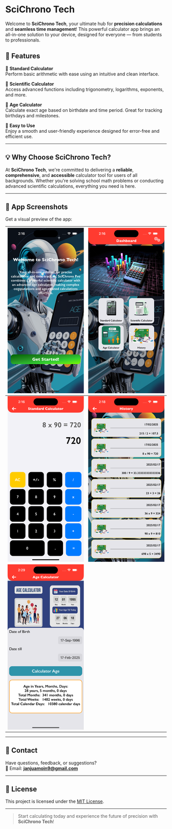 # SciChrono Tech

Welcome to **SciChrono Tech**, your ultimate hub for **precision calculations** and **seamless time management**! This powerful calculator app brings an all-in-one solution to your device, designed for everyone — from students to professionals.

## 🚀 Features

🔹 **Standard Calculator**  
Perform basic arithmetic with ease using an intuitive and clean interface.

🔹 **Scientific Calculator**  
Access advanced functions including trigonometry, logarithms, exponents, and more.

🔹 **Age Calculator**  
Calculate exact age based on birthdate and time period. Great for tracking birthdays and milestones.

🔹 **Easy to Use**  
Enjoy a smooth and user-friendly experience designed for error-free and efficient use.

---

## 💡 Why Choose SciChrono Tech?

At **SciChrono Tech**, we're committed to delivering a **reliable**, **comprehensive**, and **accessible** calculator tool for users of all backgrounds. Whether you're solving school math problems or conducting advanced scientific calculations, everything you need is here.

---

## 📱 App Screenshots

Get a visual preview of the app:

| ![](https://github.com/MoinJanjua/SciChrono-Tech/blob/main/1.png) | ![](https://github.com/MoinJanjua/SciChrono-Tech/blob/main/2.png) |
|:--:|:--:|
| ![](https://github.com/MoinJanjua/SciChrono-Tech/blob/main/3.png) | ![](https://github.com/MoinJanjua/SciChrono-Tech/blob/main/4.png) |
| ![](https://github.com/MoinJanjua/SciChrono-Tech/blob/main/5.png) | |

---

## 📩 Contact

Have questions, feedback, or suggestions?  
📧 Email: **janjuamoin9@gmail.com**

---

## 📌 License

This project is licensed under the [MIT License](LICENSE).

---

> Start calculating today and experience the future of precision with **SciChrono Tech**!
